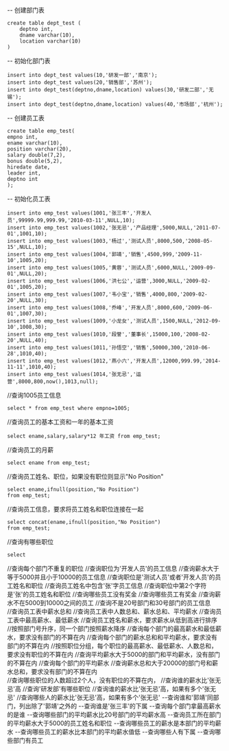 -- 创建部门表

```
create table dept_test (
	deptno int,
	dname varchar(10),
	location varchar(10)
)
```

-- 初始化部门表

```
insert into dept_test values(10,'研发一部','南京');
insert into dept_test values(20,'销售部','苏州');
insert into dept_test(deptno,dname,location) values(30,'研发二部','无锡');
insert into dept_test(deptno,dname,location) values(40,'市场部','杭州');
```

-- 创建员工表

```
create table emp_test(
empno int,
ename varchar(10),
position varchar(20),
salary double(7,2),
bonus double(5,2),
hiredate date,
leader int,
deptno int 
);
```

-- 初始化员工表

```
insert into emp_test values(1001,'张三丰','开发人员',99999.99,999.99,'2010-03-11',NULL,10);
insert into emp_test values(1002,'张无忌','产品经理',5000,NULL,'2011-07-01',1001,10);
insert into emp_test values(1003,'杨过','测试人员',8000,500,'2008-05-15',NULL,10);
insert into emp_test values(1004,'郭靖','销售',4500,999,'2009-11-10',1005,20);
insert into emp_test values(1005,'黄蓉','测试人员',6000,NULL,'2009-09-01',NULL,20);
insert into emp_test values(1006,'洪七公','运营',3000,NULL,'2009-02-01',1005,20);
insert into emp_test values(1007,'韦小宝','销售',4000,800,'2009-02-20',NULL,30);
insert into emp_test values(1008,'乔峰','开发人员',8000,600,'2009-06-01',1007,30);
insert into emp_test values(1009,'小龙女','测试人员',1500,NULL,'2012-09-10',1008,30);
insert into emp_test values(1010,'段誉','董事长',15000,100,'2008-02-20',NULL,40);
insert into emp_test values(1011,'孙悟空','销售',50000,300,'2010-06-28',1010,40);
insert into emp_test values(1012,'燕小六','开发人员',12000,999.99,'2014-11-11',1010,40);
insert into emp_test values(1014,'张无忌','运营',8000,800,now(),1013,null);
```

//查询1005员工信息

```mysql
select * from emp_test where empno=1005;
```

//查询员工的基本工资和一年的基本工资

```mysql
select ename,salary,salary*12 年工资 from emp_test;
```

//查询员工的月薪

```mysql
select ename from emp_test;
```

//查询员工姓名、职位，如果没有职位则显示"No Position"

```mysql	
select ename,ifnull(position,"No Position")
from emp_test;
```

//查询员工信息，要求将员工姓名和职位连接在一起

```mysql
select concat(ename,ifnull(position,"No Position")
from emp_test;
```

//查询有哪些职位

```mysql
select 
```



//查询每个部门不重复的职位
//查询职位为'开发人员'的员工信息
//查询薪水大于等于5000并且小于10000的员工信息
//查询职位是'测试人员'或者'开发人员'的员工姓名和职位
//查询员工姓名中包含'张'字员工信息
//查询职位中第2个字符是'张'的员工姓名和职位
//查询哪些员工没有奖金
//查询哪些员工有奖金
//查询薪水不在5000到10000之间的员工
//查询不是20号部门和30号部门的员工信息	
//查询员工表中薪水总和
//查询员工表中人数总和、薪水总和、平均薪水
//查询员工表中最高薪水、最低薪水
//查询员工姓名和薪水，要求薪水从低到高进行排序
//按照部门号升序，同一个部门按照薪水降序
//查询每个部门的最高薪水和最低薪水，要求没有部门的不算在内
//查询每个部门的薪水总和和平均薪水，要求没有部门的不算在内
//按照职位分组，每个职位的最高薪水、最低薪水、人数总和，要求没有职位的不算在内
//查询平均薪水大于5000的部门和平均薪水，没有部门的不算在内
//查询每个部门的平均薪水
//查询薪水总和大于20000的部门号和薪水总和，要求没有部门的不算在内  
//查询哪些职位的人数超过2个人，没有职位的不算在内，
//查询谁的薪水比'张无忌'高 
//查询'研发部'有哪些职位
//查询谁的薪水比'张无忌'高，如果有多个'张无忌'
//查询哪些人的薪水比'张无忌'高，如果有多个'张无忌'
--查询谁和'郭靖'同部门，列出除了'郭靖'之外的
--查询谁是'张三丰'的下属
--查询每个部门拿最高薪水的是谁
--查询哪些部门的平均薪水比20号部门的平均薪水高
--查询员工所在部门的平均薪水大于5000的员工姓名和职位
--查询哪些员工的薪水是本部门的平均薪水
--查询哪些员工的薪水比本部门的平均薪水值低
--查询哪些人有下属
--查询哪些部门有员工